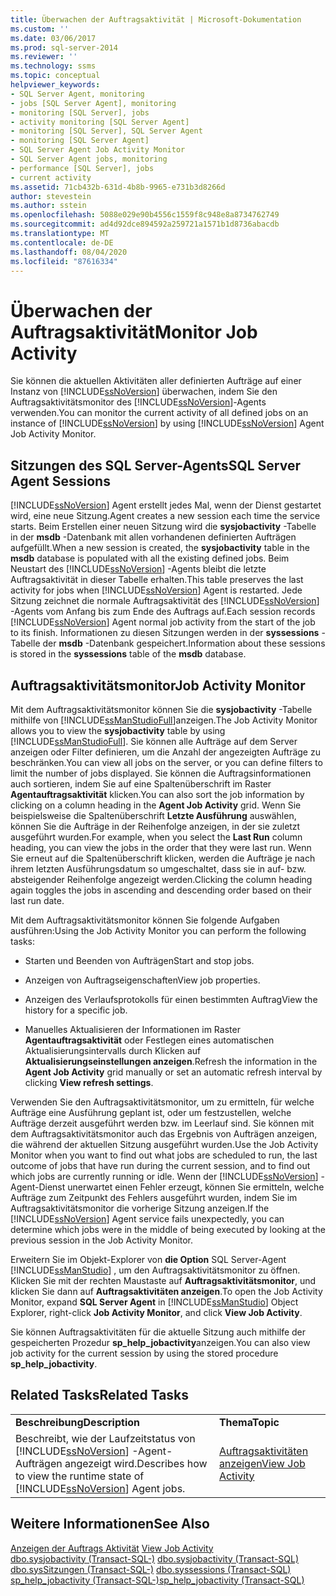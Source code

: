 ```yaml
---
title: Überwachen der Auftragsaktivität | Microsoft-Dokumentation
ms.custom: ''
ms.date: 03/06/2017
ms.prod: sql-server-2014
ms.reviewer: ''
ms.technology: ssms
ms.topic: conceptual
helpviewer_keywords:
- SQL Server Agent, monitoring
- jobs [SQL Server Agent], monitoring
- monitoring [SQL Server], jobs
- activity monitoring [SQL Server Agent]
- monitoring [SQL Server], SQL Server Agent
- monitoring [SQL Server Agent]
- SQL Server Agent Job Activity Monitor
- SQL Server Agent jobs, monitoring
- performance [SQL Server], jobs
- current activity
ms.assetid: 71cb432b-631d-4b8b-9965-e731b3d8266d
author: stevestein
ms.author: sstein
ms.openlocfilehash: 5088e029e90b4556c1559f8c948e8a8734762749
ms.sourcegitcommit: ad4d92dce894592a259721a1571b1d8736abacdb
ms.translationtype: MT
ms.contentlocale: de-DE
ms.lasthandoff: 08/04/2020
ms.locfileid: "87616334"
---
```

# <a name="monitor-job-activity"></a><span data-ttu-id="9359e-102">Überwachen der Auftragsaktivität</span><span class="sxs-lookup"><span data-stu-id="9359e-102">Monitor Job Activity</span></span>
  <span data-ttu-id="9359e-103">Sie können die aktuellen Aktivitäten aller definierten Aufträge auf einer Instanz von [!INCLUDE[ssNoVersion](../../includes/ssnoversion-md.md)] überwachen, indem Sie den Auftragsaktivitätsmonitor des [!INCLUDE[ssNoVersion](../../includes/ssnoversion-md.md)]-Agents verwenden.</span><span class="sxs-lookup"><span data-stu-id="9359e-103">You can monitor the current activity of all defined jobs on an instance of [!INCLUDE[ssNoVersion](../../includes/ssnoversion-md.md)] by using [!INCLUDE[ssNoVersion](../../includes/ssnoversion-md.md)] Agent Job Activity Monitor.</span></span>  
  
## <a name="sql-server-agent-sessions"></a><span data-ttu-id="9359e-104">Sitzungen des SQL Server-Agents</span><span class="sxs-lookup"><span data-stu-id="9359e-104">SQL Server Agent Sessions</span></span>  
 [!INCLUDE[ssNoVersion](../../includes/ssnoversion-md.md)] <span data-ttu-id="9359e-105">Agent erstellt jedes Mal, wenn der Dienst gestartet wird, eine neue Sitzung.</span><span class="sxs-lookup"><span data-stu-id="9359e-105">Agent creates a new session each time the service starts.</span></span> <span data-ttu-id="9359e-106">Beim Erstellen einer neuen Sitzung wird die **sysjobactivity** -Tabelle in der **msdb** -Datenbank mit allen vorhandenen definierten Aufträgen aufgefüllt.</span><span class="sxs-lookup"><span data-stu-id="9359e-106">When a new session is created, the **sysjobactivity** table in the **msdb** database is populated with all the existing defined jobs.</span></span> <span data-ttu-id="9359e-107">Beim Neustart des [!INCLUDE[ssNoVersion](../../includes/ssnoversion-md.md)] -Agents bleibt die letzte Auftragsaktivität in dieser Tabelle erhalten.</span><span class="sxs-lookup"><span data-stu-id="9359e-107">This table preserves the last activity for jobs when [!INCLUDE[ssNoVersion](../../includes/ssnoversion-md.md)] Agent is restarted.</span></span> <span data-ttu-id="9359e-108">Jede Sitzung zeichnet die normale Auftragsaktivität des [!INCLUDE[ssNoVersion](../../includes/ssnoversion-md.md)] -Agents vom Anfang bis zum Ende des Auftrags auf.</span><span class="sxs-lookup"><span data-stu-id="9359e-108">Each session records [!INCLUDE[ssNoVersion](../../includes/ssnoversion-md.md)] Agent normal job activity from the start of the job to its finish.</span></span> <span data-ttu-id="9359e-109">Informationen zu diesen Sitzungen werden in der **syssessions** -Tabelle der **msdb** -Datenbank gespeichert.</span><span class="sxs-lookup"><span data-stu-id="9359e-109">Information about these sessions is stored in the **syssessions** table of the **msdb** database.</span></span>  
  
## <a name="job-activity-monitor"></a><span data-ttu-id="9359e-110">Auftragsaktivitätsmonitor</span><span class="sxs-lookup"><span data-stu-id="9359e-110">Job Activity Monitor</span></span>  
 <span data-ttu-id="9359e-111">Mit dem Auftragsaktivitätsmonitor können Sie die **sysjobactivity** -Tabelle mithilfe von [!INCLUDE[ssManStudioFull](../../includes/ssmanstudiofull-md.md)]anzeigen.</span><span class="sxs-lookup"><span data-stu-id="9359e-111">The Job Activity Monitor allows you to view the **sysjobactivity** table by using [!INCLUDE[ssManStudioFull](../../includes/ssmanstudiofull-md.md)].</span></span> <span data-ttu-id="9359e-112">Sie können alle Aufträge auf dem Server anzeigen oder Filter definieren, um die Anzahl der angezeigten Aufträge zu beschränken.</span><span class="sxs-lookup"><span data-stu-id="9359e-112">You can view all jobs on the server, or you can define filters to limit the number of jobs displayed.</span></span> <span data-ttu-id="9359e-113">Sie können die Auftragsinformationen auch sortieren, indem Sie auf eine Spaltenüberschrift im Raster **Agentauftragsaktivität** klicken.</span><span class="sxs-lookup"><span data-stu-id="9359e-113">You can also sort the job information by clicking on a column heading in the **Agent Job Activity** grid.</span></span> <span data-ttu-id="9359e-114">Wenn Sie beispielsweise die Spaltenüberschrift **Letzte Ausführung** auswählen, können Sie die Aufträge in der Reihenfolge anzeigen, in der sie zuletzt ausgeführt wurden.</span><span class="sxs-lookup"><span data-stu-id="9359e-114">For example, when you select the **Last Run** column heading, you can view the jobs in the order that they were last run.</span></span> <span data-ttu-id="9359e-115">Wenn Sie erneut auf die Spaltenüberschrift klicken, werden die Aufträge je nach ihrem letzten Ausführungsdatum so umgeschaltet, dass sie in auf- bzw. absteigender Reihenfolge angezeigt werden.</span><span class="sxs-lookup"><span data-stu-id="9359e-115">Clicking the column heading again toggles the jobs in ascending and descending order based on their last run date.</span></span>  
  
 <span data-ttu-id="9359e-116">Mit dem Auftragsaktivitätsmonitor können Sie folgende Aufgaben ausführen:</span><span class="sxs-lookup"><span data-stu-id="9359e-116">Using the Job Activity Monitor you can perform the following tasks:</span></span>  
  
-   <span data-ttu-id="9359e-117">Starten und Beenden von Aufträgen</span><span class="sxs-lookup"><span data-stu-id="9359e-117">Start and stop jobs.</span></span>  
  
-   <span data-ttu-id="9359e-118">Anzeigen von Auftragseigenschaften</span><span class="sxs-lookup"><span data-stu-id="9359e-118">View job properties.</span></span>  
  
-   <span data-ttu-id="9359e-119">Anzeigen des Verlaufsprotokolls für einen bestimmten Auftrag</span><span class="sxs-lookup"><span data-stu-id="9359e-119">View the history for a specific job.</span></span>  
  
-   <span data-ttu-id="9359e-120">Manuelles Aktualisieren der Informationen im Raster **Agentauftragsaktivität** oder Festlegen eines automatischen Aktualisierungsintervalls durch Klicken auf **Aktualisierungseinstellungen anzeigen**.</span><span class="sxs-lookup"><span data-stu-id="9359e-120">Refresh the information in the **Agent Job Activity** grid manually or set an automatic refresh interval by clicking **View refresh settings**.</span></span>  
  
 <span data-ttu-id="9359e-121">Verwenden Sie den Auftragsaktivitätsmonitor, um zu ermitteln, für welche Aufträge eine Ausführung geplant ist, oder um festzustellen, welche Aufträge derzeit ausgeführt werden bzw. im Leerlauf sind. Sie können mit dem Auftragsaktivitätsmonitor auch das Ergebnis von Aufträgen anzeigen, die während der aktuellen Sitzung ausgeführt wurden.</span><span class="sxs-lookup"><span data-stu-id="9359e-121">Use the Job Activity Monitor when you want to find out what jobs are scheduled to run, the last outcome of jobs that have run during the current session, and to find out which jobs are currently running or idle.</span></span> <span data-ttu-id="9359e-122">Wenn der [!INCLUDE[ssNoVersion](../../includes/ssnoversion-md.md)] -Agent-Dienst unerwartet einen Fehler erzeugt, können Sie ermitteln, welche Aufträge zum Zeitpunkt des Fehlers ausgeführt wurden, indem Sie im Auftragsaktivitätsmonitor die vorherige Sitzung anzeigen.</span><span class="sxs-lookup"><span data-stu-id="9359e-122">If the [!INCLUDE[ssNoVersion](../../includes/ssnoversion-md.md)] Agent service fails unexpectedly, you can determine which jobs were in the middle of being executed by looking at the previous session in the Job Activity Monitor.</span></span>  
  
 <span data-ttu-id="9359e-123">Erweitern Sie im Objekt-Explorer von **die Option** SQL Server-Agent [!INCLUDE[ssManStudio](../../includes/ssmanstudio-md.md)] , um den Auftragsaktivitätsmonitor zu öffnen. Klicken Sie mit der rechten Maustaste auf **Auftragsaktivitätsmonitor**, und klicken Sie dann auf **Auftragsaktivitäten anzeigen**.</span><span class="sxs-lookup"><span data-stu-id="9359e-123">To open the Job Activity Monitor, expand **SQL Server Agent** in [!INCLUDE[ssManStudio](../../includes/ssmanstudio-md.md)] Object Explorer, right-click **Job Activity Monitor**, and click **View Job Activity**.</span></span>  
  
 <span data-ttu-id="9359e-124">Sie können Auftragsaktivitäten für die aktuelle Sitzung auch mithilfe der gespeicherten Prozedur **sp_help_jobactivity**anzeigen.</span><span class="sxs-lookup"><span data-stu-id="9359e-124">You can also view job activity for the current session by using the stored procedure **sp_help_jobactivity**.</span></span>  
  
## <a name="related-tasks"></a><span data-ttu-id="9359e-125">Related Tasks</span><span class="sxs-lookup"><span data-stu-id="9359e-125">Related Tasks</span></span>  
  
|||  
|-|-|  
|<span data-ttu-id="9359e-126">**Beschreibung**</span><span class="sxs-lookup"><span data-stu-id="9359e-126">**Description**</span></span>|<span data-ttu-id="9359e-127">**Thema**</span><span class="sxs-lookup"><span data-stu-id="9359e-127">**Topic**</span></span>|  
|<span data-ttu-id="9359e-128">Beschreibt, wie der Laufzeitstatus von [!INCLUDE[ssNoVersion](../../includes/ssnoversion-md.md)] -Agent-Aufträgen angezeigt wird.</span><span class="sxs-lookup"><span data-stu-id="9359e-128">Describes how to view the runtime state of [!INCLUDE[ssNoVersion](../../includes/ssnoversion-md.md)] Agent jobs.</span></span>|[<span data-ttu-id="9359e-129">Auftragsaktivitäten anzeigen</span><span class="sxs-lookup"><span data-stu-id="9359e-129">View Job Activity</span></span>](view-job-activity.md)|  
  
## <a name="see-also"></a><span data-ttu-id="9359e-130">Weitere Informationen</span><span class="sxs-lookup"><span data-stu-id="9359e-130">See Also</span></span>  
 <span data-ttu-id="9359e-131">[Anzeigen der Auftrags Aktivität](view-job-activity.md) </span><span class="sxs-lookup"><span data-stu-id="9359e-131">[View Job Activity](view-job-activity.md) </span></span>  
 <span data-ttu-id="9359e-132">[dbo.sysjobactivity &#40;Transact-SQL-&#41;](/sql/relational-databases/system-tables/dbo-sysjobactivity-transact-sql) </span><span class="sxs-lookup"><span data-stu-id="9359e-132">[dbo.sysjobactivity &#40;Transact-SQL&#41;](/sql/relational-databases/system-tables/dbo-sysjobactivity-transact-sql) </span></span>  
 <span data-ttu-id="9359e-133">[dbo.sysSitzungen &#40;Transact-SQL-&#41;](/sql/relational-databases/system-tables/dbo-syssessions-transact-sql) </span><span class="sxs-lookup"><span data-stu-id="9359e-133">[dbo.syssessions &#40;Transact-SQL&#41;](/sql/relational-databases/system-tables/dbo-syssessions-transact-sql) </span></span>  
 [<span data-ttu-id="9359e-134">sp_help_jobactivity &#40;Transact-SQL-&#41;</span><span class="sxs-lookup"><span data-stu-id="9359e-134">sp_help_jobactivity &#40;Transact-SQL&#41;</span></span>](/sql/relational-databases/system-stored-procedures/sp-help-jobactivity-transact-sql)  
  
  
